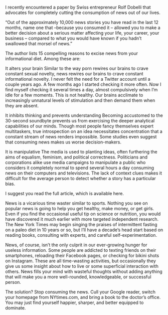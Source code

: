 I recently encountered a paper by Swiss entrepreneur Rolf Dobelli that advocates for completely cutting the consumption of news out of our lives.

“Out of the approximately 10,000 news stories you have read in the last 12 months, name one that –because you consumed it – allowed you to make a better decision about a serious matter affecting your life, your career, your business – compared to what you would have known if you hadn’t swallowed that morsel of news.”

The author lists 15 compelling reasons to excise news from your informational diet. Among these are:

It alters your brain
Similar to the way porn rewires our brains to crave constant sexual novelty, news rewires our brains to crave constant informational novelty. I never felt the need for a Twitter account until a couple years ago. A few months ago I started checking it more often. Now I find myself checking it several times a day, almost compulsively when I’m idle for a few moments. This is not healthy. Our brains acclimate to increasingly unnatural levels of stimulation and then demand them when they are absent.

It inhibits thinking and prevents understanding
Becoming accustomed to the 30-second soundbyte prevents us from exercising the deeper analytical capabilities of our minds. Though most people fancy themselves expert multitaskers, true introspection on an idea necessitates concentration that a constant stream of news renders impossible. Some studies even suggest that consuming news makes us worse decision-makers.

It is manipulative
The media is used to planting ideas, often furthering the aims of equalism, feminism, and political correctness. Politicians and corporations alike use media campaigns to manipulate a public who considers it completely normal to spend several hours a day consuming news on their computers and televisions. The lack of context clues makes it difficult for the average person to detect whether a story has a particular bias.

I suggest you read the full article, which is available here.

News is a vicarious time waster similar to sports. Nothing you see on popular news is going to help you get healthy, make money, or get girls. Even if you find the occasional useful tip on science or nutrition, you would have discovered it much earlier with more targeted independent research. The New York Times may begin singing the praises of intermittent fasting on a paleo diet in 10 years or so, but I’ll have a decade’s head start based on reading books, consulting with experts, and careful self-experimentation.

News, of course, isn’t the only culprit in our ever-growing hunger for useless information. Some people are addicted to texting friends on their smartphones, reloading their Facebook pages, or checking for bikini shots on Instagram. These are all time-wasting activities, but occasionally they give us some insight about how to live or some superficial interaction with others. News fills your mind with wasteful thoughts without adding anything that will make you a more well-rounded, knowledgeable, or successful person.

The solution? Stop consuming the news. Cull your Google reader, switch your homepage from NYtimes.com, and bring a book to the doctor’s office. You may just find yourself happier, sharper, and better equipped to dominate.